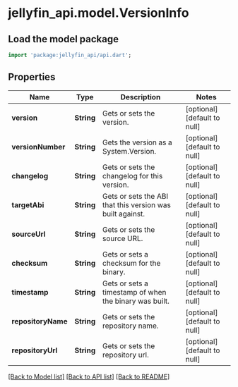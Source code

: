 # jellyfin_api.model.VersionInfo

## Load the model package
```dart
import 'package:jellyfin_api/api.dart';
```

## Properties
Name | Type | Description | Notes
------------ | ------------- | ------------- | -------------
**version** | **String** | Gets or sets the version. | [optional] [default to null]
**versionNumber** | **String** | Gets the version as a System.Version. | [optional] [default to null]
**changelog** | **String** | Gets or sets the changelog for this version. | [optional] [default to null]
**targetAbi** | **String** | Gets or sets the ABI that this version was built against. | [optional] [default to null]
**sourceUrl** | **String** | Gets or sets the source URL. | [optional] [default to null]
**checksum** | **String** | Gets or sets a checksum for the binary. | [optional] [default to null]
**timestamp** | **String** | Gets or sets a timestamp of when the binary was built. | [optional] [default to null]
**repositoryName** | **String** | Gets or sets the repository name. | [optional] [default to null]
**repositoryUrl** | **String** | Gets or sets the repository url. | [optional] [default to null]

[[Back to Model list]](../README.md#documentation-for-models) [[Back to API list]](../README.md#documentation-for-api-endpoints) [[Back to README]](../README.md)


